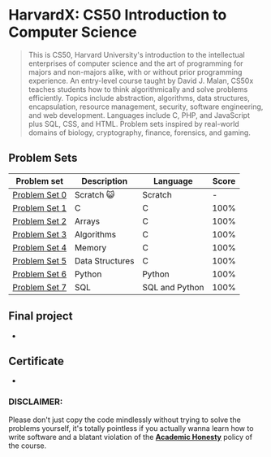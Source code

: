 # HarvardX: CS50 Introduction to Computer Science
 >This is CS50, Harvard University's introduction to the intellectual enterprises of computer science and the art of programming for majors and non-majors alike, with or without prior programming experience. 
An entry-level course taught by David J. Malan, CS50x teaches students how to think algorithmically and solve problems efficiently. Topics include abstraction, algorithms, data structures, encapsulation, resource management, security, software engineering, and web development. Languages include C, PHP, and JavaScript plus SQL, CSS, and HTML. Problem sets inspired by real-world domains of biology, cryptography, finance, forensics, and gaming. 
 
 
 
 ## Problem Sets
| Problem set | Description | Language | Score |
| --- | --- | --- | --- |
| [Problem Set 0](https://cs50.harvard.edu/x/2020/weeks/0/) | Scratch 😺 | Scratch | - |
| [Problem Set 1](https://cs50.harvard.edu/x/2020/weeks/1/) | C | C | 100% |
| [Problem Set 2](https://cs50.harvard.edu/x/2020/weeks/2/) | Arrays | C | 100% |
| [Problem Set 3](https://cs50.harvard.edu/x/2020/weeks/3/) | Algorithms | C | 100% |
| [Problem Set 4](https://cs50.harvard.edu/x/2020/weeks/4/) | Memory | C | 100% |
| [Problem Set 5](https://cs50.harvard.edu/x/2020/weeks/5/) | Data Structures | C | 100% |
| [Problem Set 6](https://cs50.harvard.edu/x/2020/weeks/6/) | Python | Python | 100% |
| [Problem Set 7](https://cs50.harvard.edu/x/2020/weeks/7/) | SQL | SQL and Python | 100% |

## Final project

-

## Certificate

-

### DISCLAIMER:
Please don't just copy the code mindlessly without trying to solve the problems yourself, it's totally pointless if you actually wanna learn how to write software and a blatant violation of the [**Academic Honesty**](https://docs.cs50.net/2016/fall/syllabus/cs50.html#academic-honesty) policy of the course.
